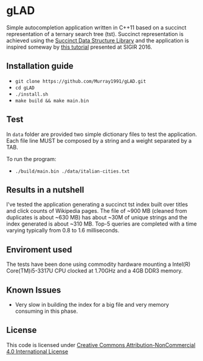 # gLAD
Simple autocompletion application written in C++11 based on a succinct representation of a ternary search tree (tst). Succinct representation is achieved using the [Succinct Data Structure Library](https://github.com/simongog/sdsl-lite) and the application is inspired someway by [this tutorial](https://github.com/simongog/sigir16-topkcomplete) presented at SIGIR 2016.

## Installation guide
* `git clone https://github.com/Murray1991/gLAD.git`
* `cd gLAD`
* `./install.sh`
* `make build && make main.bin`

## Test
In `data` folder are provided two simple dictionary files to test the application.
Each file line MUST be composed by a string and a weight separated by a TAB.

To run the program:
* `./build/main.bin ./data/italian-cities.txt`

## Results in a nutshell
I've tested the application generating a succinct tst index built over titles and click counts of Wikipedia pages. The file of ~900 MB (cleaned from duplicates is about ~630 MB) has about ~30M of unique strings and the index generated is about ~310 MB. Top-5 queries are completed with a time varying typically from 0.8 to 1.6 milliseconds.

## Enviroment used
The tests have been done using commodity hardware mounting a Intel(R) Core(TM)i5-3317U CPU clocked at 1.70GHz and a 4GB DDR3 memory. 

## Known Issues
* Very slow in building the index for a big file and very memory consuming in this phase. 

## License
This code is licensed under [Creative Commons Attribution-NonCommercial 4.0 International License](https://creativecommons.org/licenses/by-nc/4.0/)
